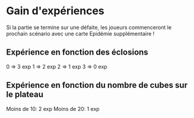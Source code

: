 # Gain d'expériences

Si la partie se termine sur une défaite, les joueurs commenceront le prochain scénario avec une carte Epidémie supplémentaire !

## Expérience en fonction des éclosions

0 => 3 exp
1 => 2 exp
2 => 1 exp
3 => 0 exp

## Expérience en fonction du nombre de cubes sur le plateau

Moins de 10: 2 exp
Moins de 20: 1 exp
